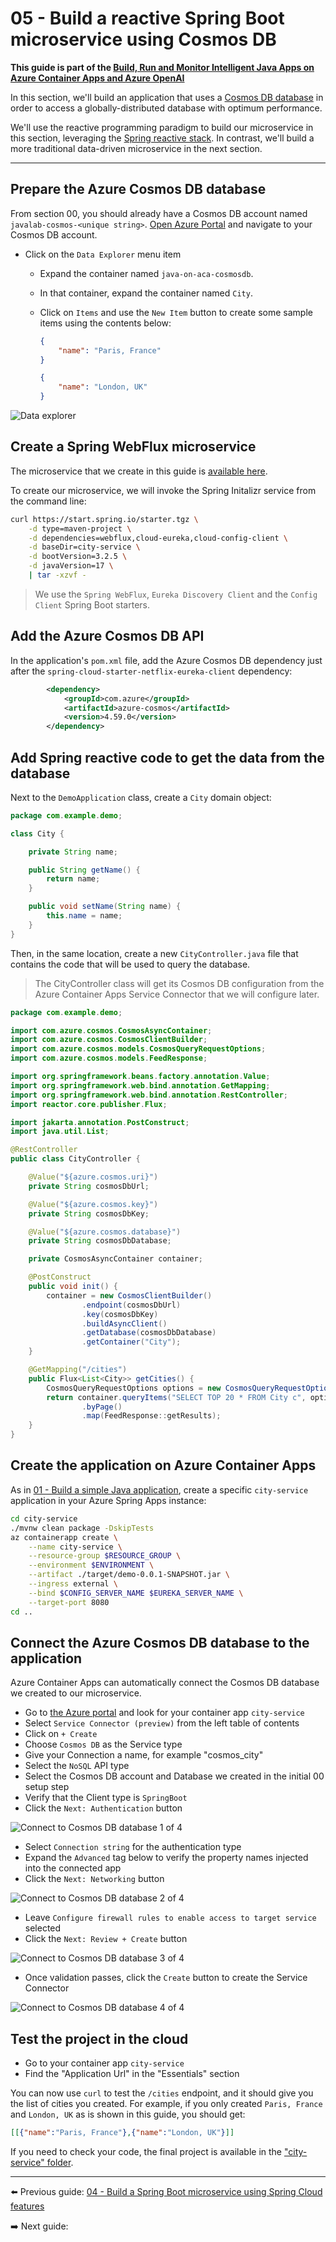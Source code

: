 # 05 - Build a reactive Spring Boot microservice using Cosmos DB

__This guide is part of the [Build, Run and Monitor Intelligent Java Apps on Azure Container Apps and Azure OpenAI](../README.md)__

In this section, we'll build an application that uses a [Cosmos DB database](https://docs.microsoft.com/en-us/azure/cosmos-db) in order to access a globally-distributed database with optimum performance.

We'll use the reactive programming paradigm to build our microservice in this section, leveraging the [Spring reactive stack](https://docs.spring.io/spring/docs/current/spring-framework-reference/web-reactive.html). In contrast, we'll build a more traditional data-driven microservice in the next section.

---

## Prepare the Azure Cosmos DB database

From section 00, you should already have a Cosmos DB account named `javalab-cosmos-<unique string>`. [Open Azure Portal](https://portal.azure.com) and navigate to your Cosmos DB account.

- Click on the `Data Explorer` menu item
  - Expand the container named `java-on-aca-cosmosdb`.
  - In that container, expand the container named `City`.
  - Click on `Items` and use the `New Item` button to create some sample items using the contents below:

    ```json
    {
        "name": "Paris, France"
    }
    ```

    ```json
    {
        "name": "London, UK"
    }
    ```

![Data explorer](media/01-data-explorer.png)

## Create a Spring WebFlux microservice

The microservice that we create in this guide is [available here](city-service/).

To create our microservice, we will invoke the Spring Initalizr service from the command line:

```bash
curl https://start.spring.io/starter.tgz \
    -d type=maven-project \
    -d dependencies=webflux,cloud-eureka,cloud-config-client \
    -d baseDir=city-service \
    -d bootVersion=3.2.5 \
    -d javaVersion=17 \
    | tar -xzvf -
```

> We use the `Spring WebFlux`, `Eureka Discovery Client` and the `Config Client` Spring Boot starters.

## Add the Azure Cosmos DB API

In the application's `pom.xml` file, add the Azure Cosmos DB dependency just after the `spring-cloud-starter-netflix-eureka-client` dependency:

```xml
        <dependency>
            <groupId>com.azure</groupId>
            <artifactId>azure-cosmos</artifactId>
            <version>4.59.0</version>
        </dependency>
```

## Add Spring reactive code to get the data from the database

Next to the `DemoApplication` class, create a `City` domain object:

```java
package com.example.demo;

class City {

    private String name;

    public String getName() {
        return name;
    }

    public void setName(String name) {
        this.name = name;
    }
}
```

Then, in the same location, create a new `CityController.java` file that
contains the code that will be used to query the database.

> The CityController class will get its Cosmos DB configuration from the Azure Container Apps Service Connector that we will configure later.

```java
package com.example.demo;

import com.azure.cosmos.CosmosAsyncContainer;
import com.azure.cosmos.CosmosClientBuilder;
import com.azure.cosmos.models.CosmosQueryRequestOptions;
import com.azure.cosmos.models.FeedResponse;

import org.springframework.beans.factory.annotation.Value;
import org.springframework.web.bind.annotation.GetMapping;
import org.springframework.web.bind.annotation.RestController;
import reactor.core.publisher.Flux;

import jakarta.annotation.PostConstruct;
import java.util.List;

@RestController
public class CityController {

    @Value("${azure.cosmos.uri}")
    private String cosmosDbUrl;

    @Value("${azure.cosmos.key}")
    private String cosmosDbKey;

    @Value("${azure.cosmos.database}")
    private String cosmosDbDatabase;

    private CosmosAsyncContainer container;

    @PostConstruct
    public void init() {
        container = new CosmosClientBuilder()
                .endpoint(cosmosDbUrl)
                .key(cosmosDbKey)
                .buildAsyncClient()
                .getDatabase(cosmosDbDatabase)
                .getContainer("City");
    }

    @GetMapping("/cities")
    public Flux<List<City>> getCities() {
        CosmosQueryRequestOptions options = new CosmosQueryRequestOptions();
        return container.queryItems("SELECT TOP 20 * FROM City c", options, City.class)
                .byPage()
                .map(FeedResponse::getResults);
    }
}
```

## Create the application on Azure Container Apps

As in [01 - Build a simple Java application](../01-build-a-simple-java-application/README.md), create a specific `city-service` application in your Azure Spring Apps instance:

```bash
cd city-service
./mvnw clean package -DskipTests
az containerapp create \
    --name city-service \
    --resource-group $RESOURCE_GROUP \
    --environment $ENVIRONMENT \
    --artifact ./target/demo-0.0.1-SNAPSHOT.jar \
    --ingress external \
    --bind $CONFIG_SERVER_NAME $EUREKA_SERVER_NAME \
    --target-port 8080
cd ..
```

## Connect the Azure Cosmos DB database to the application

Azure Container Apps can automatically connect the Cosmos DB database we created to our microservice.

- Go to [the Azure portal](https://portal.azure.com) and look for your container app `city-service`
- Select `Service Connector (preview)` from the left table of contents
- Click on `+ Create`
- Choose `Cosmos DB` as the Service type
- Give your Connection a name, for example "cosmos_city"
- Select the `NoSQL` API type
- Select the Cosmos DB account and Database we created in the initial 00 setup step
- Verify that the Client type is `SpringBoot`
- Click the `Next: Authentication` button

![Connect to Cosmos DB database 1 of 4](media/02-service-connector-cosmos.png)

- Select `Connection string` for the authentication type
- Expand the `Advanced` tag below to verify the property names injected into the connected app
- Click the `Next: Networking` button

![Connect to Cosmos DB database 2 of 4](media/03-service-connector-cosmos.png)

- Leave `Configure firewall rules to enable access to target service` selected
- Click the `Next: Review + Create` button

![Connect to Cosmos DB database 3 of 4](media/04-service-connector-cosmos.png)

- Once validation passes, click the `Create` button to create the Service Connector

![Connect to Cosmos DB database 4 of 4](media/05-service-connector-cosmos.png)

## Test the project in the cloud

- Go to your container app `city-service`
- Find the "Application Url" in the "Essentials" section

You can now use `curl` to test the `/cities` endpoint, and it should give you the list of cities you created. For example, if you only created `Paris, France` and `London, UK` as is shown in this guide, you should get:

```json
[[{"name":"Paris, France"},{"name":"London, UK"}]]
```

If you need to check your code, the final project is available in the ["city-service" folder](city-service/).

---

⬅️ Previous guide: [04 - Build a Spring Boot microservice using Spring Cloud features](../04-build-a-spring-boot-microservice-using-spring-cloud-features/README.md)

➡️ Next guide: 
